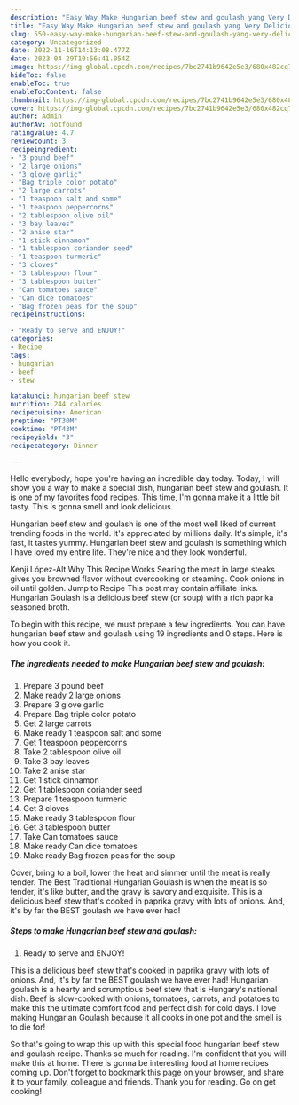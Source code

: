 ```yaml
---
description: "Easy Way Make Hungarian beef stew and goulash yang Very Delicious}"
title: "Easy Way Make Hungarian beef stew and goulash yang Very Delicious}"
slug: 550-easy-way-make-hungarian-beef-stew-and-goulash-yang-very-delicious
category: Uncategorized
date: 2022-11-16T14:13:08.477Z
date: 2023-04-29T10:56:41.054Z
image: https://img-global.cpcdn.com/recipes/7bc2741b9642e5e3/680x482cq70/hungarian-beef-stew-and-goulash-recipe-main-photo.jpg
hideToc: false
enableToc: true
enableTocContent: false
thumbnail: https://img-global.cpcdn.com/recipes/7bc2741b9642e5e3/680x482cq70/hungarian-beef-stew-and-goulash-recipe-main-photo.jpg
cover: https://img-global.cpcdn.com/recipes/7bc2741b9642e5e3/680x482cq70/hungarian-beef-stew-and-goulash-recipe-main-photo.jpg
author: Admin
authorAv: notfound
ratingvalue: 4.7
reviewcount: 3
recipeingredient:
- "3 pound beef"
- "2 large onions"
- "3 glove garlic"
- "Bag triple color potato"
- "2 large carrots"
- "1 teaspoon salt and some"
- "1 teaspoon peppercorns"
- "2 tablespoon olive oil"
- "3 bay leaves"
- "2 anise star"
- "1 stick cinnamon"
- "1 tablespoon coriander seed"
- "1 teaspoon turmeric"
- "3 cloves"
- "3 tablespoon flour"
- "3 tablespoon butter"
- "Can tomatoes sauce"
- "Can dice tomatoes"
- "Bag frozen peas for the soup"
recipeinstructions:

- "Ready to serve and ENJOY!"
categories:
- Recipe
tags:
- hungarian
- beef
- stew

katakunci: hungarian beef stew 
nutrition: 244 calories
recipecuisine: American
preptime: "PT30M"
cooktime: "PT43M"
recipeyield: "3"
recipecategory: Dinner

---
```



Hello everybody, hope you're having an incredible day today. Today, I will show you a way to make a special dish, hungarian beef stew and goulash. It is one of my favorites food recipes. This time, I'm gonna make it a little bit tasty. This is gonna smell and look delicious.

Hungarian beef stew and goulash is one of the most well liked of current trending foods in the world. It's appreciated by millions daily. It's simple, it's fast, it tastes yummy. Hungarian beef stew and goulash is something which I have loved my entire life. They're nice and they look wonderful.

Kenji López-Alt Why This Recipe Works Searing the meat in large steaks gives you browned flavor without overcooking or steaming. Cook onions in oil until golden. Jump to Recipe This post may contain affiliate links. Hungarian Goulash is a delicious beef stew (or soup) with a rich paprika seasoned broth.


To begin with this recipe, we must prepare a few ingredients. You can have hungarian beef stew and goulash using 19 ingredients and 0 steps. Here is how you cook it.

<!--inarticleads1-->

##### The ingredients needed to make Hungarian beef stew and goulash:

1. Prepare 3 pound beef
1. Make ready 2 large onions
1. Prepare 3 glove garlic
1. Prepare Bag triple color potato
1. Get 2 large carrots
1. Make ready 1 teaspoon salt and some
1. Get 1 teaspoon peppercorns
1. Take 2 tablespoon olive oil
1. Take 3 bay leaves
1. Take 2 anise star
1. Get 1 stick cinnamon
1. Get 1 tablespoon coriander seed
1. Prepare 1 teaspoon turmeric
1. Get 3 cloves
1. Make ready 3 tablespoon flour
1. Get 3 tablespoon butter
1. Take Can tomatoes sauce
1. Make ready Can dice tomatoes
1. Make ready Bag frozen peas for the soup


Cover, bring to a boil, lower the heat and simmer until the meat is really tender. The Best Traditional Hungarian Goulash is when the meat is so tender, it&#39;s like butter, and the gravy is savory and exquisite. This is a delicious beef stew that&#39;s cooked in paprika gravy with lots of onions. And, it&#39;s by far the BEST goulash we have ever had! 

<!--inarticleads2-->

##### Steps to make Hungarian beef stew and goulash:


1. Ready to serve and ENJOY!

This is a delicious beef stew that&#39;s cooked in paprika gravy with lots of onions. And, it&#39;s by far the BEST goulash we have ever had! Hungarian goulash is a hearty and scrumptious beef stew that is Hungary&#39;s national dish. Beef is slow-cooked with onions, tomatoes, carrots, and potatoes to make this the ultimate comfort food and perfect dish for cold days. I love making Hungarian Goulash because it all cooks in one pot and the smell is to die for! 

So that's going to wrap this up with this special food hungarian beef stew and goulash recipe. Thanks so much for reading. I'm confident that you will make this at home. There is gonna be interesting food at home recipes coming up. Don't forget to bookmark this page on your browser, and share it to your family, colleague and friends. Thank you for reading. Go on get cooking!
